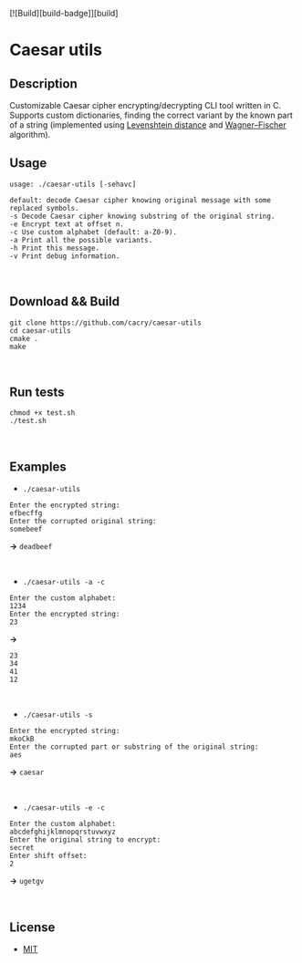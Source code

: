 [![Build][build-badge]][build]
# Caesar utils
## Description

Customizable Caesar cipher encrypting/decrypting CLI tool written in C.
Supports custom dictionaries, finding the correct variant by the known part of a string (implemented using [Levenshtein distance](https://en.wikipedia.org/wiki/Levenshtein_distance) and [Wagner–Fischer](https://en.wikipedia.org/wiki/Wagner%E2%80%93Fischer_algorithm) algorithm).
&nbsp;
## Usage
```
usage: ./caesar-utils [-sehavc]

default: decode Caesar cipher knowing original message with some replaced symbols.
-s Decode Caesar cipher knowing substring of the original string.
-e Encrypt text at offset n.
-c Use custom alphabet (default: a-Z0-9).
-a Print all the possible variants.
-h Print this message.
-v Print debug information.
```
&nbsp;
## Download && Build

```
git clone https://github.com/cacry/caesar-utils
cd caesar-utils
cmake .
make
```
&nbsp;
## Run tests
```
chmod +x test.sh
./test.sh
```
&nbsp;
## Examples

- `./caesar-utils`
```
Enter the encrypted string:
efbecffg
Enter the corrupted original string:
somebeef
```
 **->**
`deadbeef`

&nbsp;

- `./caesar-utils -a -c`
```
Enter the custom alphabet:
1234
Enter the encrypted string:
23
```
 **->**
```
23
34
41
12
```

&nbsp;

- `./caesar-utils -s`
```
Enter the encrypted string:
mkoCkB
Enter the corrupted part or substring of the original string:
aes
```
 **->**
`caesar`

&nbsp;

- `./caesar-utils -e -c`
```
Enter the custom alphabet:
abcdefghijklmnopqrstuvwxyz
Enter the original string to encrypt:
secret
Enter shift offset:
2
```
 **->**
`ugetgv`

&nbsp;
## License
- [MIT]((https://github.com/cacry/caesar-utils/blob/main/license))
